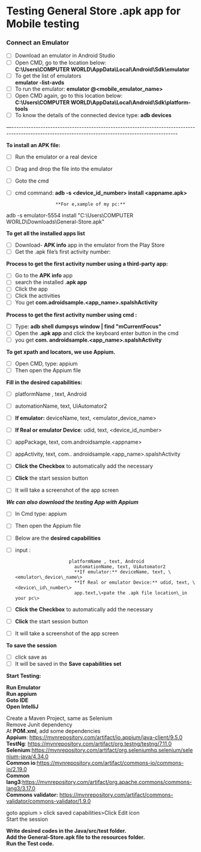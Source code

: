 # Testing General Store .apk app for Mobile testing

### **Connect an Emulator**

- [ ] Download an emulator in Android Studio  
- [ ] Open CMD, go to the location below:  
      **C:\\Users\\COMPUTER WORLD\\AppData\\Local\\Android\\Sdk\\emulator**  
- [ ] To get the list of emulators  
       **emulator \-list-avds**  
- [ ] To run the emulator: **emulator @\<mobile\_emulator\_name\>**  
- [ ] Open CMD again, go to this location below:  
      **C:\\Users\\COMPUTER WORLD\\AppData\\Local\\Android\\Sdk\\platform-tools**  
- [ ] To know the details of the connected device type: **adb devices**

—---------------------------------------------------------------------------------------------------------------------------------------------------

**To install an APK file:**

- [ ] Run the emulator or a real device  
- [ ] Drag and drop the file into the emulator  
- [ ] Goto the cmd  
- [ ] cmd command: **adb \-s \<device\_id\_number\> install \<appname.apk\>**

                     **For e,xample of my pc:**   
adb \-s emulator-5554 install "C:\\Users\\COMPUTER WORLD\\Downloads\\General-Store.apk"

**To get all the installed apps list**

- [ ] Download- **APK info** app in the emulator from the Play Store  
- [ ] Get the .apk file’s first activity number:

**Process to get the first activity number using a third-party app:**

- [ ] Go to the **APK info** app  
- [ ] search the installed .**apk app**  
- [ ] Click the app  
- [ ] Click the activities  
- [ ] You get **com.adroidsample.\<app\_name\>.spalshActivity**

**Process to get the first activity number using cmd :** 

- [ ] Type: **adb shell dumpsys window | find "mCurrentFocus"**  
- [ ] Open the **.apk app** and click the keyboard enter button in the cmd  
- [ ] you get **com. androidsample.\<app\_name\>.spalshActivity**

**To get xpath and locators, we use Appium.**

- [ ] Open CMD, type: appium  
- [ ] Then open the Appium file 

**Fill in the desired capabilities:**

- [ ] platformName , text, Android  
- [ ] automationName, text, UiAutomator2  
- [ ] **If emulator:** deviceName, text, \<emulator\_device\_name\>  
- [ ] **If Real or emulator Device**: udid, text, \<device\_id\_number\>  
- [ ] appPackage, text, com.androidsample.\<appname\>  
- [ ] appActivity, text, com.. androidsample.\<app\_name\>.spalshActivity

- [ ] **Click the Checkbox** to automatically add the necessary   
- [ ] **Click** the start session button  
- [ ] It will take a screenshot of the app screen

***We can also download the testing App with Appium***

- [ ] In Cmd type:  appium  
- [ ] Then open the Appium file   
- [ ] Below are the **desired capabilities**  
- [ ] input : 

                          platformName , text, Android  
                            automationName, text, UiAutomator2  
                            **If emulator:** deviceName, text, \<emulator\_device\_name\>  
                            **If Real or emulator Device:** udid, text, \<device\_id\_number\>  
                            app.text,\<pate the .apk file location\_in your pc\>

- [ ] **Click the Checkbox** to automatically add the necessary   
- [ ] **Click** the start session button  
- [ ] It will take a screenshot of the app screen

**To save the session**

- [ ] click save as   
- [ ] It will be saved in the **Save capabilities set**

**Start Testing:**

**Run Emulator**  
**Run appium**  
**Goto IDE**   
**Open IntelliJ**

Create a Maven Project, same as Selenium   
Remove Junit dependency  
At **POM.xml**, add some dependencies  
**Appium**: https://mvnrepository.com/artifact/io.appium/java-client/9.5.0   
**TestNg**: https://mvnrepository.com/artifact/org.testng/testng/7.11.0  
**Selenium**:https://mvnrepository.com/artifact/org.seleniumhq.selenium/selenium-java/4.34.0  
**Common io**:https://mvnrepository.com/artifact/commons-io/commons-io/2.19.0  
**Common lang3**:https://mvnrepository.com/artifact/org.apache.commons/commons-lang3/3.17.0  
**Commons validator:** https://mvnrepository.com/artifact/commons-validator/commons-validator/1.9.0

goto appium \> click saved capabilities\>Click Edit icon  
Start the session

**Write desired codes in the Java/src/test folder.**  
**Add the General-Store.apk file to the resources folder.**  
**Run the Test code.**

